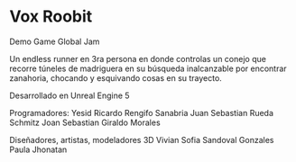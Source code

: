 # Vox Roobit
Demo Game Global Jam

Un endless runner en 3ra persona en donde controlas un conejo que recorre túneles de madriguera en su búsqueda inalcanzable por encontrar zanahoria, chocando y esquivando cosas en su trayecto.

Desarrollado en Unreal Engine 5

Programadores:
Yesid Ricardo Rengifo Sanabria
Juan Sebastian Rueda Schmitz
Joan Sebastian Giraldo Morales

Diseñadores, artistas, modeladores 3D
Vivian Sofia Sandoval Gonzales
Paula
Jhonatan
